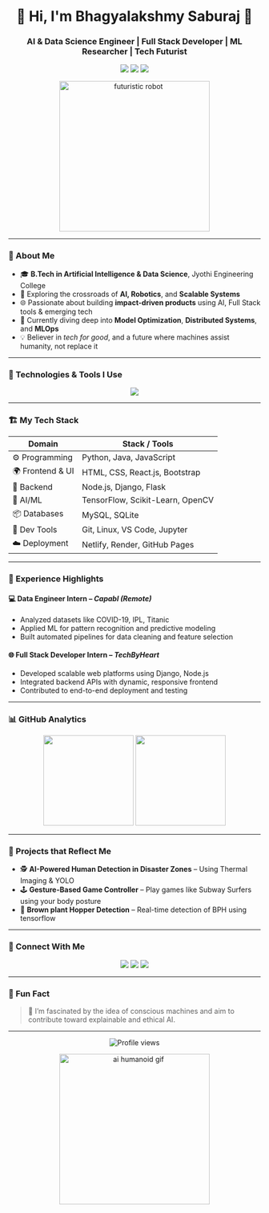 <h1 align="center">🤖 Hi, I'm Bhagyalakshmy Saburaj 👋</h1>
<h3 align="center">AI & Data Science Engineer | Full Stack Developer | ML Researcher | Tech Futurist</h3>

<p align="center">
  <img src="https://img.shields.io/badge/AI-Enthusiast-FF4081?style=for-the-badge&logo=brainly&logoColor=white" />
  <img src="https://img.shields.io/badge/Full--Stack-Developer-3DDC84?style=for-the-badge&logo=vercel&logoColor=white" />
  <img src="https://img.shields.io/badge/Machine--Learning-Powered-7E57C2?style=for-the-badge&logo=tensorflow&logoColor=white" />
</p>

<p align="center">
  <img src="https://cdn.dribbble.com/users/2304006/screenshots/11442188/media/7f5b7fdedb2cf772e9f7e556118e2c13.gif" width="300px" alt="futuristic robot" />
</p>

---

### 🚀 About Me
- 🎓 **B.Tech in Artificial Intelligence & Data Science**, Jyothi Engineering College  
- 🔭 Exploring the crossroads of **AI, Robotics**, and **Scalable Systems**  
- 🌐 Passionate about building **impact-driven products** using AI, Full Stack tools & emerging tech  
- 🧠 Currently diving deep into **Model Optimization**, **Distributed Systems**, and **MLOps**  
- 💡 Believer in *tech for good*, and a future where machines assist humanity, not replace it  

---

### 🧰 Technologies & Tools I Use

<p align="center">
  <img src="https://skillicons.dev/icons?i=python,java,html,css,js,nodejs,django,mysql,linux,git,tensorflow,react" />
</p>

---

### 🏗️ My Tech Stack

| **Domain**            | **Stack / Tools**                                                                         |
|------------------------|--------------------------------------------------------------------------------------------|
| ⚙️ Programming        | Python, Java, JavaScript                                                                  |
| 🌍 Frontend & UI     | HTML, CSS, React.js, Bootstrap                                                             |
| 🔧 Backend           | Node.js, Django, Flask                                                                     |
| 🧠 AI/ML             | TensorFlow, Scikit-Learn, OpenCV                                                            |
| 📦 Databases         | MySQL, SQLite                                                                               |
| 🐧 Dev Tools         | Git, Linux, VS Code, Jupyter                                                                |
| ☁️ Deployment        | Netlify, Render, GitHub Pages                                                              |

---

### 🌟 Experience Highlights

#### 💻 **Data Engineer Intern** – *Capabl (Remote)*  
- Analyzed datasets like COVID-19, IPL, Titanic  
- Applied ML for pattern recognition and predictive modeling  
- Built automated pipelines for data cleaning and feature selection

#### 🌐 **Full Stack Developer Intern** – *TechByHeart*  
- Developed scalable web platforms using Django, Node.js  
- Integrated backend APIs with dynamic, responsive frontend  
- Contributed to end-to-end deployment and testing

---

### 📊 GitHub Analytics

<p align="center">
  <img src="https://github-readme-stats.vercel.app/api?username=bhagya0529&show_icons=true&theme=react&hide_border=true" height="180" />
  <img src="https://github-readme-stats.vercel.app/api/top-langs/?username=bhagya0529&layout=compact&theme=react&hide_border=true" height="180" />
</p>

---

### 🧠 Projects that Reflect Me

- 🕵️ **AI-Powered Human Detection in Disaster Zones** – Using Thermal Imaging & YOLO  
- 🕹️ **Gesture-Based Game Controller** – Play games like Subway Surfers using your body posture
- 🦿 **Brown plant Hopper Detection** – Real-time detection of BPH using tensorflow 

---

### 🔗 Connect With Me

<p align="center">
  <a href="mailto:bhagyalakshmysaburaj@gmail.com"><img src="https://img.shields.io/badge/Gmail-Message-red?style=for-the-badge&logo=gmail&logoColor=white"/></a>
  <a href="https://www.linkedin.com/in/bhagyalakshmy-saburaj-b14988249/" target="_blank"><img src="https://img.shields.io/badge/LinkedIn-View-blue?style=for-the-badge&logo=linkedin&logoColor=white"/></a>
  <a href="https://bhagyalakshmy-portfolio.netlify.app/" target="_blank"><img src="https://img.shields.io/badge/Portfolio-Explore-green?style=for-the-badge&logo=google-chrome&logoColor=white"/></a>
</p>

---

### 🧭 Fun Fact

> 🤯 I’m fascinated by the idea of conscious machines and aim to contribute toward explainable and ethical AI.

---

<p align="center">
  <img src="https://komarev.com/ghpvc/?username=bhagya0529&style=flat-square&color=blue" alt="Profile views"/>
</p>

<p align="center">
  <img src="https://cdn.dribbble.com/users/1787323/screenshots/15151663/media/f3950a1396fa9fadb3726fcb07d2c3db.gif" width="300px" alt="ai humanoid gif"/>
</p>
